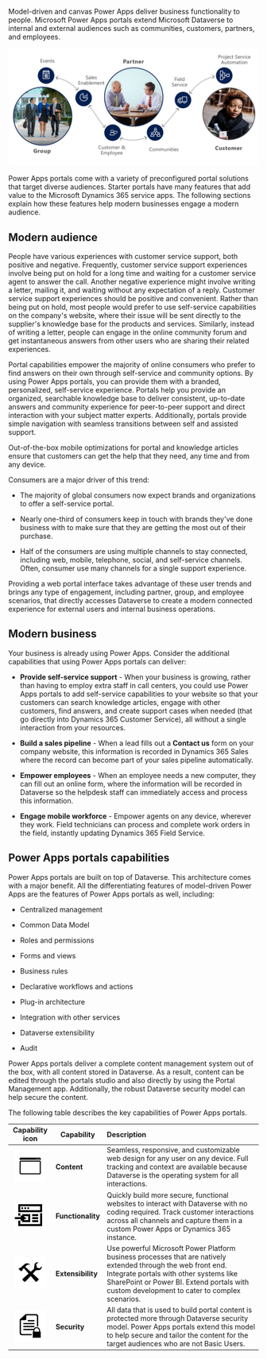 Model-driven and canvas Power Apps deliver business functionality to people. Microsoft Power Apps portals extend Microsoft Dataverse to internal and external audiences such as communities, customers, partners, and employees.

![Power Apps portals & Audiences](../media/1-portals-audiences.png)

Power Apps portals come with a variety of preconfigured portal solutions that target diverse audiences. Starter portals have many features that add value to the Microsoft Dynamics 365 service apps. The following sections explain how these features help modern businesses engage a modern audience.

## Modern audience

People have various experiences with customer service support, both positive and negative. Frequently, customer service support experiences involve being put on hold for a long time and waiting for a customer service agent to answer the call. Another negative experience might involve writing a letter, mailing it, and waiting without any expectation of a reply. Customer service support experiences should be positive and convenient. Rather than being put on hold, most people would prefer to use self-service capabilities on the company's website, where their issue will be sent directly to the supplier's knowledge base for the products and services. Similarly, instead of writing a letter, people can engage in the online community forum and get instantaneous answers from other users who are sharing their related experiences.

Portal capabilities empower the majority of online consumers who prefer to find answers on their own through self-service and community options. By using Power Apps portals, you can provide them with a branded, personalized, self-service experience. Portals help you provide an organized, searchable knowledge base to deliver consistent, up-to-date answers and community experience for peer-to-peer support and direct interaction with your subject matter experts. Additionally, portals provide simple navigation with seamless transitions between self and assisted support.

Out-of-the-box mobile optimizations for portal and knowledge articles ensure that customers can get the help that they need, any time and from any device. 

Consumers are a major driver of this trend:

- The majority of global consumers now expect brands and organizations to offer a self-service portal. 

- Nearly one-third of consumers keep in touch with brands they've done business with to make sure that they are getting the most out of their purchase. 

- Half of the consumers are using multiple channels to stay connected, including web, mobile, telephone, social, and self-service channels. Often, consumer use many channels for a single support experience.

Providing a web portal interface takes advantage of these user trends and brings any type of engagement, including partner, group, and employee scenarios, that directly accesses Dataverse to create a modern connected experience for external users and internal business operations.

## Modern business

Your business is already using Power Apps. Consider the additional capabilities that using Power Apps portals can deliver: 

- **Provide self-service support** - When your business is growing, rather than having to employ extra staff in call centers, you could use Power Apps portals to add self-service capabilities to your website so that your customers can search knowledge articles, engage with other customers, find answers, and create support cases when needed (that go directly into Dynamics 365 Customer Service), all without a single interaction from your resources.

- **Build a sales pipeline** - When a lead fills out a **Contact us** form on your company website, this information is recorded in Dynamics 365 Sales where the record can become part of your sales pipeline automatically.

- **Empower employees** - When an employee needs a new computer, they can fill out an online form, where the information will be recorded in Dataverse so the helpdesk staff can immediately access and process this information.

- **Engage mobile workforce** - Empower agents on any device, wherever they work. Field technicians can process and complete work orders in the field, instantly updating Dynamics 365 Field Service.

## Power Apps portals capabilities

Power Apps portals are built on top of Dataverse. This architecture comes with a major benefit. All the differentiating features of model-driven Power Apps are the features of Power Apps portals as well, including:

- Centralized management

- Common Data Model

- Roles and permissions

- Forms and views

- Business rules

- Declarative workflows and actions

- Plug-in architecture

- Integration with other services

- Dataverse extensibility

- Audit

Power Apps portals deliver a complete content management system out of the box, with all content stored in Dataverse. As a result, content can be edited through the portals studio and also directly by using the Portal Management app. Additionally, the robust Dataverse security model can help secure the content.

The following table describes the key capabilities of Power Apps portals.

|                          Capability icon                         |   Capability                | Description                                                  |
| :----------------------------------------------------------: | ----------------- | :----------------------------------------------------------- |
|         ![Content icon](../media/1-icon-content.png)         | **Content**       | Seamless, responsive, and customizable web design for any user on any device. Full tracking and context are available because Dataverse is the operating system for all interactions. |
|            ![Form icon](../media/1-icon-form.png)            | **Functionality** | Quickly build more secure, functional websites to interact with Dataverse with no coding required. Track customer interactions across all channels and capture them in a custom Power Apps or Dynamics 365 instance. |
|           ![Icon tools](../media/1-icon-tools.png)           | **Extensibility** | Use powerful Microsoft Power Platform business processes that are natively extended through the web front end. Integrate portals with other systems like SharePoint or Power BI. Extend portals with custom development to cater to complex scenarios. |
| ![Secure document icon](../media/1-icon-secure-document.png) | **Security**      | All data that is used to build portal content is protected more through Dataverse security model. Power Apps portals extend this model to help secure and tailor the content for the target audiences who are not Basic Users. |

